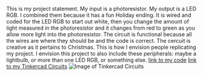 This is my project statement. My input is a photoresistor. My output is a LED RGB. I combined them because it has a fun Holiday ending. It is wired and coded for the LED RGB to start out white, then you change the amount of light measured in the photoresistor and it changes from red to green as you allow more light into the photoresistor. The circuit is functional because all the wires are where they should be and the code is correct. The cercuit is creative as it pertains to Christmas. This is how I envision people replicating my project. I envision this project to also include these peripherals: maybe a lightbulb, or more than one LED RGB, or something else. [link to my code](https://dncolli1.github.io/FinalArduino/sizzling_curcan_krunk1.ino) [link to my Tinkercad Circuits](https://www.tinkercad.com/things/0Tup5ODUeZw)
![Image of Tinkercad Circuits](https://dncolli1.github.io/FinalArduino/finalarduino.png)

